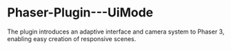 # Phaser-Plugin---UiMode
The plugin introduces an adaptive interface and camera system to Phaser 3, enabling easy creation of responsive scenes.
